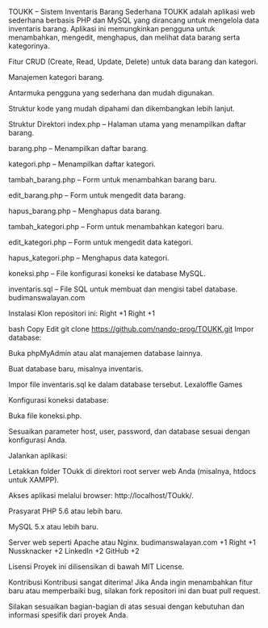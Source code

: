 TOUKK – Sistem Inventaris Barang Sederhana
TOUKK adalah aplikasi web sederhana berbasis PHP dan MySQL yang dirancang untuk mengelola data inventaris barang. Aplikasi ini memungkinkan pengguna untuk menambahkan, mengedit, menghapus, dan melihat data barang serta kategorinya.​

Fitur
CRUD (Create, Read, Update, Delete) untuk data barang dan kategori.

Manajemen kategori barang.

Antarmuka pengguna yang sederhana dan mudah digunakan.

Struktur kode yang mudah dipahami dan dikembangkan lebih lanjut.​

Struktur Direktori
index.php – Halaman utama yang menampilkan daftar barang.

barang.php – Menampilkan daftar barang.

kategori.php – Menampilkan daftar kategori.

tambah_barang.php – Form untuk menambahkan barang baru.

edit_barang.php – Form untuk mengedit data barang.

hapus_barang.php – Menghapus data barang.

tambah_kategori.php – Form untuk menambahkan kategori baru.

edit_kategori.php – Form untuk mengedit data kategori.

hapus_kategori.php – Menghapus data kategori.

koneksi.php – File konfigurasi koneksi ke database MySQL.

inventaris.sql – File SQL untuk membuat dan mengisi tabel database.​
budimanswalayan.com

Instalasi
Klon repositori ini:​
Right
+1
Right
+1

bash
Copy
Edit
git clone https://github.com/nando-prog/TOUKK.git
Impor database:

Buka phpMyAdmin atau alat manajemen database lainnya.

Buat database baru, misalnya inventaris.

Impor file inventaris.sql ke dalam database tersebut.​
Lexaloffle Games

Konfigurasi koneksi database:

Buka file koneksi.php.

Sesuaikan parameter host, user, password, dan database sesuai dengan konfigurasi Anda.​

Jalankan aplikasi:

Letakkan folder TOukk di direktori root server web Anda (misalnya, htdocs untuk XAMPP).

Akses aplikasi melalui browser: http://localhost/TOukk/.​

Prasyarat
PHP 5.6 atau lebih baru.

MySQL 5.x atau lebih baru.

Server web seperti Apache atau Nginx.​
budimanswalayan.com
+1
Right
+1
Nussknacker
+2
LinkedIn
+2
GitHub
+2

Lisensi
Proyek ini dilisensikan di bawah MIT License.​

Kontribusi
Kontribusi sangat diterima! Jika Anda ingin menambahkan fitur baru atau memperbaiki bug, silakan fork repositori ini dan buat pull request.​

Silakan sesuaikan bagian-bagian di atas sesuai dengan kebutuhan dan informasi spesifik dari proyek Anda.

